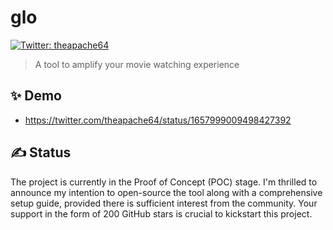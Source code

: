 # glo

<a href="https://twitter.com/theapache64" target="_blank">
<img alt="Twitter: theapache64" src="https://img.shields.io/twitter/follow/theapache64.svg?style=social" />
</a>

> A tool to amplify your movie watching experience

## ✨ Demo

- https://twitter.com/theapache64/status/1657999009498427392


## ✍️ Status

The project is currently in the Proof of Concept (POC) stage. I'm thrilled to announce my intention to open-source the tool along with a comprehensive setup guide, provided there is sufficient interest from the community. Your support in the form of 200 GitHub stars is crucial to kickstart this project.
